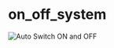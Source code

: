 # on_off_system










![Auto Switch ON and OFF](https://user-images.githubusercontent.com/108219752/185765643-ccf052fe-a0f8-4363-858d-3836a0b47c3e.jpg)
